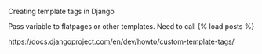 Creating template tags in Django

Pass variable to flatpages or other templates. Need to call {% load posts %}

https://docs.djangoproject.com/en/dev/howto/custom-template-tags/